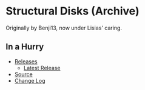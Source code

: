 # Structural Disks (Archive)

Originally by Benji13, now under Lisias' caring.


## In a Hurry

* [Releases](./Archive)
	* [Latest Release](https://github.com/net-lisias-ksp/StructuralDisks/releases)
* [Source](https://github.com/net-lisias-ksp/StructuralDisks)
* [Change Log](./CHANGE_LOG.md)
